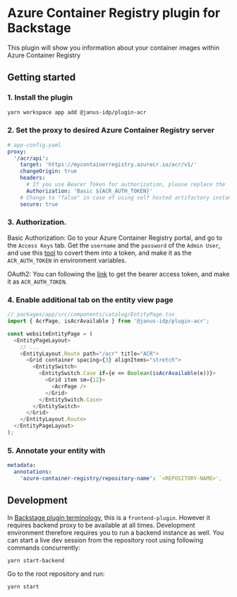 # Azure Container Registry plugin for Backstage

This plugin will show you information about your container images within Azure Container Registry

## Getting started

### 1. Install the plugin

```bash
yarn workspace app add @janus-idp/plugin-acr
```

### 2. Set the proxy to desired Azure Container Registry server

```yaml
# app-config.yaml
proxy:
  '/acr/api':
    target: 'https://mycontainerregistry.azurecr.io/acr/v1/'
    changeOrigin: true
    headers:
      # If you use Bearer Token for authorization, please replace the 'Basic' with 'Bearer' in the following line.
      Authorization: 'Basic ${ACR_AUTH_TOKEN}'
    # Change to "false" in case of using self hosted artifactory instance with a self-signed certificate
    secure: true
```

### 3. Authorization.

Basic Authorization: Go to your Azure Container Registry portal, and go to the `Access Keys` tab. Get the `username` and the `password` of the `Admin User`, and use this [tool](https://www.debugbear.com/basic-auth-header-generator) to covert them into a token, and make it as the `ACR_AUTH_TOKEN` in environment variables.

OAuth2: You can following the [link](https://learn.microsoft.com/en-us/azure/container-registry/container-registry-authentication?tabs=azure-cli) to get the bearer access token, and make it as `ACR_AUTH_TOKEN`.

### 4. Enable additional tab on the entity view page

```ts
// packages/app/src/components/catalog/EntityPage.tsx
import { AcrPage, isAcrAvailable } from '@janus-idp/plugin-acr';

const websiteEntityPage = (
  <EntityPageLayout>
    // ...
    <EntityLayout.Route path="/acr" title="ACR">
      <Grid container spacing={3} alignItems="stretch">
        <EntitySwitch>
          <EntitySwitch.Case if={e => Boolean(isAcrAvailable(e))}>
            <Grid item sm={12}>
              <AcrPage />
            </Grid>
          </EntitySwitch.Case>
        </EntitySwitch>
      </Grid>
    </EntityLayout.Route>
  </EntityPageLayout>
);
```

### 5. Annotate your entity with

```yaml
metadata:
  annotations:
    'azure-container-registry/repository-name': `<REPOSITORY-NAME>',
```

## Development

In [Backstage plugin terminology](https://backstage.io/docs/local-dev/cli-build-system#package-roles), this is a `frontend-plugin`. However it requires backend proxy to be available at all times. Development environment therefore requires you to run a backend instance as well. You can start a live dev session from the repository root using following commands concurrently:

```
yarn start-backend
```

Go to the root repository and run:

```
yarn start
```

